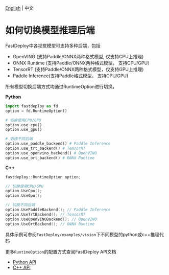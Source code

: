 
[English](../../en/faq/how_to_change_backend.md) | 中文

# 如何切换模型推理后端

FastDeploy中各视觉模型可支持多种后端，包括
- OpenVINO (支持Paddle/ONNX两种格式模型, 仅支持CPU上推理)
- ONNX Runtime (支持Paddle/ONNX两种格式模型， 支持CPU/GPU）
- TensorRT (支持Paddle/ONNX两种格式模型，仅支持GPU上推理)
- Paddle Inference(支持Paddle格式模型， 支持CPU/GPU)

所有模型切换后端方式均通过RuntimeOption进行切换，

**Python**
```python
import fastdeploy as fd
option = fd.RuntimeOption()

# 切换使用CPU/GPU
option.use_cpu()
option.use_gpu()

# 切换不同后端
option.use_paddle_backend() # Paddle Inference
option.use_trt_backend() # TensorRT
option.use_openvino_backend() # OpenVINO
option.use_ort_backend() # ONNX Runtime

```

**C++**
```C++
fastdeploy::RuntimeOption option;

// 切换使用CPU/GPU
option.UseCpu();
option.UseGpu();

// 切换不同后端
option.UsePaddleBackend(); // Paddle Inference
option.UseTrtBackend(); // TensorRT
option.UseOpenVINOBackend(); // OpenVINO
option.UseOrtBackend(); // ONNX Runtime
```

具体示例可参阅`FastDeploy/examples/vision`下不同模型的python或c++推理代码

更多`RuntimeOption`的配置方式查阅FastDeploy API文档
- [Python API]()
- [C++ API]()
